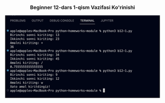 <div align="center">

### Beginner 12-dars 1-qism Vazifasi Ko'rinishi

</div>

<img src="src/b12-1.png">
